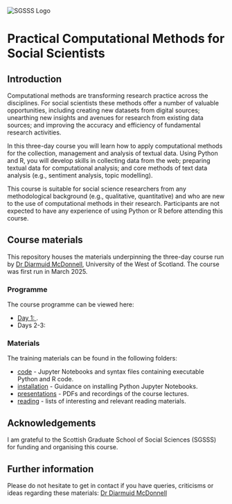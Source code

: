 ![SGSSS Logo]("https://github.com/SGSSSonline/text-analysis/blob/main/img/SGSSS_Stacked.png" "SGSSS Logo")

# Practical Computational Methods for Social Scientists

## Introduction

Computational methods are transforming research practice across the disciplines. For social scientists these methods offer a number of valuable opportunities, including creating new datasets from digital sources; unearthing new insights and avenues for research from existing data sources; and improving the accuracy and efficiency of fundamental research activities.

In this three-day course you will learn how to apply computational methods for the collection, management and analysis of textual data. Using Python and R, you will develop skills in collecting data from the web; preparing textual data for computational analysis; and core methods of text data analysis (e.g., sentiment analysis, topic modelling).

This course is suitable for social science researchers from any methodological background (e.g., qualitative, quantitative) and who are new to the use of computational methods in their research. Participants are not expected to have any experience of using Python or R before attending this course.

## Course materials

This repository houses the materials underpinning the three-day course run by [Dr Diarmuid McDonnell](https://research-portal.uws.ac.uk/en/persons/diarmuid-mcdonnell), University of the West of Scotland. The course was first run in March 2025.

### Programme

The course programme can be viewed here:
* [Day 1: ](https://github.com/SGSSSonline/text-analysis/blob/main/sgsss-2025-css-day-1-outline-2025-03-07.pdf).
* Days 2-3: 

### Materials

The training materials can be found in the following folders:
* [code](./code) - Jupyter Notebooks and syntax files containing executable Python and R code.
* [installation](./installation) - Guidance on installing Python Jupyter Notebooks.
* [presentations](./presentations) - PDFs and recordings of the course lectures.
* [reading](./reading) - lists of interesting and relevant reading materials.

## Acknowledgements

I am grateful to the Scottish Graduate School of Social Sciences (SGSSS) for funding and organising this course.

## Further information

Please do not hesitate to get in contact if you have queries, criticisms or ideas regarding these materials: [Dr Diarmuid McDonnell](mailto:diarmuid.mcdonnell@uws.ac.uk)
